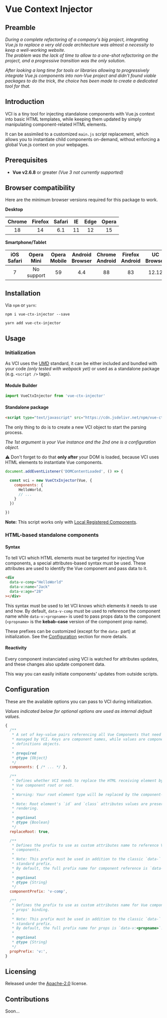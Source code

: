 # Vue Context Injector

## Preamble

*During a complete refactoring of a company's big project, integrating Vue.js to
replace a very old code architecture was almost a necessity to keep a
well-working website.  
The problem was the lack of time to allow to a one-shot refactoring on the
project, and a progressive transition was the only solution.*

*After looking a long time for tools or libraries allowing to progressively
integrate Vue.js components into non-Vue project and didn't found viable packages
to do the trick, the choice has been made to create a dedicated tool for that.*

## Introduction

VCI is a tiny tool for injecting standalone components with Vue.js context into
basic HTML templates, while keeping them updated by simply manipulating
component-related HTML elements.

It can be assimiled to a customized `main.js` script replacement, which
allows you to instantiate child components on-demand, without enforcing a global
Vue.js context on your webpages.

## Prerequisites

- **Vue v2.6.8** or greater *(Vue 3 not currently supported)*

## Browser compatibility

Here are the minimum browser versions required for this package to work.

**Desktop**

| Chrome | Firefox | Safari | IE | Edge | Opera |
|:------:|:-------:|:------:|:--:|:----:|:-----:|
| 18     | 14      | 6.1    | 11 | 12   | 15    |

**Smartphone/Tablet**

| iOS Safari | Opera Mini | Opera Mobile | Android Browser | Chrome Android | Firefox Android | UC Browser | Samsung | QQ Browser | Baidu | KaiOS |
|:----------:|:----------:|:------------:|:---------------:|:--------------:|:---------------:|:----------:|:-------:|:----------:|:-----:|:-----:|
| 7          | No support | 59           | 4.4             | 88             | 83              | 12.12      | 4       | 10.4       | 7.12  | 2.5   |

## Installation

Via `npm` or `yarn`:

```
npm i vue-ctx-injector --save
```

```
yarn add vue-ctx-injector
```

## Usage

### Initialization

As VCI uses the [UMD](https://github.com/umdjs/umd) standard, it can be either
included and bundled with your code *(only tested with webpack yet)* or used as
a standalone package (e.g. `<script />` tags).

#### Module Builder

```js
import VueCtxInjector from 'vue-ctx-injector'
```

#### Standalone package

```html
<script type="text/javascript" src="https://cdn.jsdelivr.net/npm/vue-ctx-injector@1.0.1/dist/vue-ctx-injector.js"></script>
```

The only thing to do is to create a new VCI object to start the parsing process.

*The 1st argument is your Vue instance and the 2nd one is a configuration
object.*

:warning: Don't forget to do that **only after** your DOM is loaded, because VCI
uses HTML elements to instantiate Vue components.

```js
document.addEventListener('DOMContentLoaded', () => {

  const vci = new VueCtxInjector(Vue, {
    components: {
      HelloWorld,
      // ...
    }
  })

})
```

**Note:** This script works only with
[Local Registered Components](https://vuejs.org/v2/guide/components-registration.html).

### HTML-based standalone components

#### Syntax

To tell VCI which HTML elements must be targeted for injecting Vue components,
a special attributes-based syntax must be used. These attributes are used
to identify the Vue component and pass data to it.

```html
<div
  data-v-comp="HelloWorld"
  data-v:name="Jack"
  data-v:age="28"
></div>
```

This syntax must be used to let VCI knows which elements it needs to use and
how. By default, `data-v-comp` must be used to reference the component name
while `data-v:<propname>` is used to pass props data to the component
(`<propname>` is the **kebab-case** version of the component prop name).

These prefixes can be customized (except for the `data-` part) at
initialization. See the [Configuration](#configuration) section for more details.

#### Reactivity

Every component instanciated using VCI is watched for attributes updates,
and these changes also update component data.

This way you can easily initiate components' updates from outside scripts.

## Configuration

These are the available options you can pass to VCI during initialization.

*Values indicated below for optional options are used as internal default
values.*

```js
{
  /**
   * A set of key-value pairs referencing all Vue Components that need to be
   * managed by VCI. Keys are component names, while values are component
   * definitions objects.
   *
   * @required
   * @type {Object}
   */
  components: { /* ... */ },

  /**
   * Defines whether VCI needs to replace the HTML receiving element by the
   * Vue component root or not.
   *
   * Warning: Your root element type will be replaced by the component-based one.
   *
   * Note: Root element's `id` and `class` attributes values are preserved after
   * rendering.
   *
   * @optional
   * @type {Boolean}
   */
  replaceRoot: true,

  /**
   * Defines the prefix to use as custom attributes name to reference Vue
   * components.
   *
   * Note: This prefix must be used in addition to the classic `data-`
   * standard prefix.
   * By default, the full prefix name for component reference is `data-v-comp`.
   *
   * @optional
   * @type {String}
   */
  componentPrefix: 'v-comp',

  /**
   * Defines the prefix to use as custom attributes name for Vue component
   * props' binding.
   *
   * Note: This prefix must be used in addition to the classic `data-`
   * standard prefix.
   * By default, the full prefix name for props is `data-v:<propname>`.
   *
   * @optional
   * @type {String}
   */
  propPrefix: 'v:',
}
```

## Licensing

Released under the [Apache-2.0](https://www.apache.org/licenses/LICENSE-2.0.html)
license.

## Contributions

Soon...

